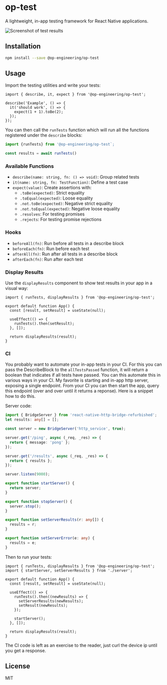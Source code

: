 # op-test

A lightweight, in-app testing framework for React Native applications.

![Screenshot of test results](./screenshot.png)

## Installation

```sh
npm install --save @op-engineering/op-test
```

## Usage

Import the testing utilities and write your tests:

```tsx
import { describe, it, expect } from '@op-engineering/op-test';

describe('Example', () => {
  it('should work', () => {
    expect(1 + 1).toBe(2);
  });
});
```

You can then call the `runTests` function which will run all the functions registered under the `describe` blocks:

```ts
import {runTests} from '@op-engineering/op-test`;

const results = await runTests()
```

### Available Functions

- `describe(name: string, fn: () => void)`: Group related tests
- `it(name: string, fn: TestFunction)`: Define a test case
- `expect(value)`: Create assertions with:
  - `.toBe(expected)`: Strict equality
  - `.toEqual(expected)`: Loose equality
  - `.not.toBe(expected)`: Negative strict equality
  - `.not.toEqual(expected)`: Negative loose equality
  - `.resolves`: For testing promises
  - `.rejects`: For testing promise rejections

### Hooks

- `beforeAll(fn)`: Run before all tests in a describe block
- `beforeEach(fn)`: Run before each test
- `afterAll(fn)`: Run after all tests in a describe block
- `afterEach(fn)`: Run after each test

### Display Results

Use the `displayResults` component to show test results in your app in a visual way:

```tsx
import { runTests, displayResults } from '@op-engineering/op-test';

export default function App() {
  const [result, setResult] = useState(null);

  useEffect(() => {
    runTests().then(setResult);
  }, []);

  return displayResults(result);
}
```

### CI

You probably want to automate your in-app tests in your CI. For this you can pass the DescribeBlock to the `allTestsPassed` function, it will return a boolean that indicates if all tests have passed. You can this automate this in various ways in your CI. My favorite is starting and in-app http server, exposing a single endpoint. From your CI you can then start the app, query this endpoint (over and over until it returns a reponse). Here is a snippet how to do this.

Server code:

```ts
import { BridgeServer } from 'react-native-http-bridge-refurbished';
let results: any[] = [];

const server = new BridgeServer('http_service', true);

server.get('/ping', async (_req, _res) => {
  return { message: 'pong' };
});

server.get('/results', async (_req, _res) => {
  return { results };
});

server.listen(9000);

export function startServer() {
  return server;
}

export function stopServer() {
  server.stop();
}

export function setServerResults(r: any[]) {
  results = r;
}

export function setServerError(e: any) {
  results = e;
}
```

Then to run your tests:

```tsx
import { runTests, displayResults } from '@op-engineering/op-test';
import { startServer, setServerResults } from './server';

export default function App() {
  const [result, setResult] = useState(null);

  useEffect(() => {
    runTests().then((newResults) => {
      setServerResults(newResults);
      setResult(newResults);
    });

    startServer();
  }, []);

  return displayResults(result);
}
```

The CI code is left as an exercise to the reader, just curl the device ip until you get a response.

## License

MIT
